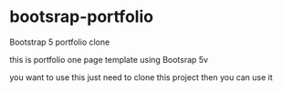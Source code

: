 # bootsrap-portfolio
Bootstrap 5 portfolio clone

this is portfolio one page template using Bootsrap 5v  

you want to use this just need to clone this project then you can use it 


